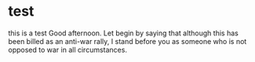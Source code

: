 # test
this is a test 
Good afternoon. Let begin by saying that although this has been billed as an anti-war rally, I stand before you as someone who is not opposed to war in all circumstances.
